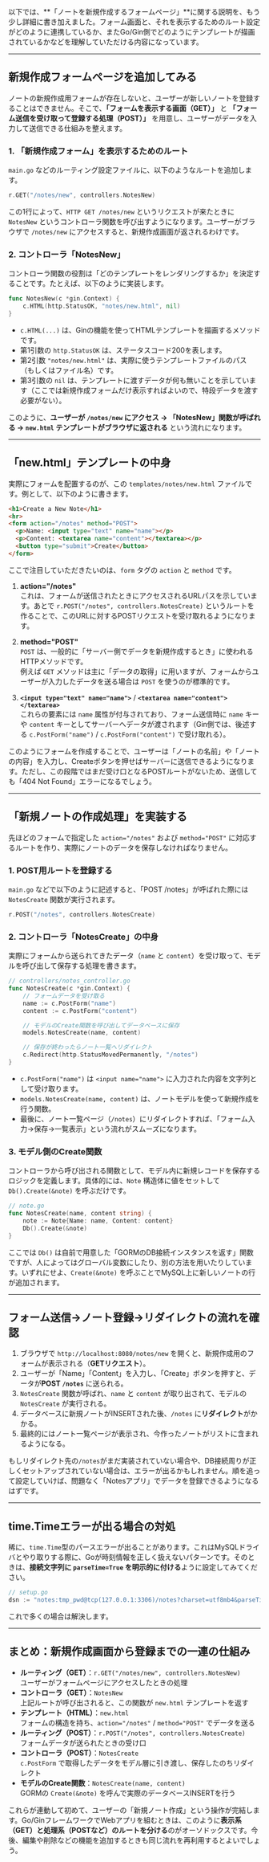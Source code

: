 以下では、**「ノートを新規作成するフォームページ」**に関する説明を、もう少し詳細に書き加えました。フォーム画面と、それを表示するためのルート設定がどのように連携しているか、またGo/Gin側でどのようにテンプレートが描画されているかなどを理解していただける内容になっています。

---

## 新規作成フォームページを追加してみる

ノートの新規作成用フォームが存在しないと、ユーザーが新しいノートを登録することはできません。そこで、**「フォームを表示する画面（GET）」** と **「フォーム送信を受け取って登録する処理（POST）」** を用意し、ユーザーがデータを入力して送信できる仕組みを整えます。

### 1. 「新規作成フォーム」を表示するためのルート

`main.go` などのルーティング設定ファイルに、以下のようなルートを追加します。

```go
r.GET("/notes/new", controllers.NotesNew)
```

この1行によって、`HTTP GET /notes/new` というリクエストが来たときに `NotesNew` というコントローラ関数を呼び出すようになります。ユーザーがブラウザで `/notes/new` にアクセスすると、新規作成画面が返されるわけです。

### 2. コントローラ「NotesNew」

コントローラ関数の役割は「どのテンプレートをレンダリングするか」を決定することです。たとえば、以下のように実装します。

```go
func NotesNew(c *gin.Context) {
    c.HTML(http.StatusOK, "notes/new.html", nil)
}
```

- `c.HTML(...)` は、Ginの機能を使ってHTMLテンプレートを描画するメソッドです。
- 第1引数の `http.StatusOK` は、ステータスコード200を表します。
- 第2引数 `"notes/new.html"` は、実際に使うテンプレートファイルのパス（もしくはファイル名）です。
- 第3引数の `nil` は、テンプレートに渡すデータが何も無いことを示しています（ここでは新規作成フォームだけ表示すればよいので、特段データを渡す必要がない）。

このように、**ユーザーが `/notes/new` にアクセス → 「NotesNew」関数が呼ばれる → `new.html` テンプレートがブラウザに返される** という流れになります。

---

## 「new.html」テンプレートの中身

実際にフォームを配置するのが、この `templates/notes/new.html` ファイルです。例として、以下のように書きます。

```html
<h1>Create a New Note</h1>
<hr>
<form action="/notes" method="POST">
  <p>Name: <input type="text" name="name"></p>
  <p>Content: <textarea name="content"></textarea></p>
  <button type="submit">Create</button>
</form>
```

ここで注目していただきたいのは、`form` タグの `action` と `method` です。

1. **action="/notes"**  
    これは、フォームが送信されたときにアクセスされるURLパスを示しています。あとで `r.POST("/notes", controllers.NotesCreate)` というルートを作ることで、このURLに対するPOSTリクエストを受け取れるようになります。
    
2. **method="POST"**  
    `POST` は、一般的に「サーバー側でデータを新規作成するとき」に使われるHTTPメソッドです。  
    例えば `GET` メソッドは主に「データの取得」に用いますが、フォームからユーザーが入力したデータを送る場合は `POST` を使うのが標準的です。
    
3. **`<input type="text" name="name">`** / **`<textarea name="content"></textarea>`**  
    これらの要素には `name` 属性が付与されており、フォーム送信時に `name` キーや `content` キーとしてサーバーへデータが渡されます（Gin側では、後述する `c.PostForm("name")` / `c.PostForm("content")` で受け取れる）。
    

このようにフォームを作成することで、ユーザーは「ノートの名前」や「ノートの内容」を入力し、Createボタンを押せばサーバーに送信できるようになります。ただし、この段階ではまだ受け口となるPOSTルートがないため、送信しても「404 Not Found」エラーになるでしょう。

---

## 「新規ノートの作成処理」を実装する

先ほどのフォームで指定した `action="/notes"` および `method="POST"` に対応するルートを作り、実際にノートのデータを保存しなければなりません。

### 1. POST用ルートを登録する

`main.go` などで以下のように記述すると、「POST /notes」が呼ばれた際には `NotesCreate` 関数が実行されます。

```go
r.POST("/notes", controllers.NotesCreate)
```

### 2. コントローラ「NotesCreate」の中身

実際にフォームから送られてきたデータ（`name` と `content`）を受け取って、モデルを呼び出して保存する処理を書きます。

```go
// controllers/notes_controller.go
func NotesCreate(c *gin.Context) {
    // フォームデータを受け取る
    name := c.PostForm("name")
    content := c.PostForm("content")

    // モデルのCreate関数を呼び出してデータベースに保存
    models.NotesCreate(name, content)

    // 保存が終わったらノート一覧へリダイレクト
    c.Redirect(http.StatusMovedPermanently, "/notes")
}
```

- `c.PostForm("name")` は `<input name="name">` に入力された内容を文字列として受け取ります。
- `models.NotesCreate(name, content)` は、ノートモデルを使って新規作成を行う関数。
- 最後に、ノート一覧ページ（`/notes`）にリダイレクトすれば、「フォーム入力→保存→一覧表示」という流れがスムーズになります。

### 3. モデル側のCreate関数

コントローラから呼び出される関数として、モデル内に新規レコードを保存するロジックを定義します。具体的には、`Note` 構造体に値をセットして `Db().Create(&note)` を呼ぶだけです。

```go
// note.go
func NotesCreate(name, content string) {
    note := Note{Name: name, Content: content}
    Db().Create(&note)
}
```

ここでは `Db()` は自前で用意した「GORMのDB接続インスタンスを返す」関数ですが、人によってはグローバル変数にしたり、別の方法を用いたりしています。いずれにせよ、`Create(&note)` を呼ぶことでMySQL上に新しいノートの行が追加されます。

---

## フォーム送信→ノート登録→リダイレクトの流れを確認

1. ブラウザで `http://localhost:8080/notes/new` を開くと、新規作成用のフォームが表示される（**GETリクエスト**）。
2. ユーザーが「Name」「Content」を入力し、「Create」ボタンを押すと、データが**POST `/notes`** に送られる。
3. `NotesCreate` 関数が呼ばれ、`name` と `content` が取り出されて、モデルの `NotesCreate` が実行される。
4. データベースに新規ノートがINSERTされた後、`/notes` に**リダイレクト**がかかる。
5. 最終的にはノート一覧ページが表示され、今作ったノートがリストに含まれるようになる。

もしリダイレクト先の`/notes`がまだ実装されていない場合や、DB接続周りが正しくセットアップされていない場合は、エラーが出るかもしれません。順を追って設定していけば、問題なく「Notesアプリ」でデータを登録できるようになるはずです。

---

## time.Timeエラーが出る場合の対処

稀に、`time.Time`型のパースエラーが出ることがあります。これはMySQLドライバとやり取りする際に、Goが時刻情報を正しく扱えないパターンです。そのときは、**接続文字列に `parseTime=True` を明示的に付ける**ように設定してみてください。

```go
// setup.go
dsn := "notes:tmp_pwd@tcp(127.0.0.1:3306)/notes?charset=utf8mb4&parseTime=True&loc=Local"
```

これで多くの場合は解決します。

---

## まとめ：新規作成画面から登録までの一連の仕組み

- **ルーティング（GET）**：`r.GET("/notes/new", controllers.NotesNew)`  
    ユーザーがフォームページにアクセスしたときの処理
- **コントローラ（GET）**：`NotesNew`  
    上記ルートが呼び出されると、この関数が `new.html` テンプレートを返す
- **テンプレート（HTML）**：`new.html`  
    フォームの構造を持ち、`action="/notes"` / `method="POST"` でデータを送る
- **ルーティング（POST）**：`r.POST("/notes", controllers.NotesCreate)`  
    フォームデータが送られたときの受け口
- **コントローラ（POST）**：`NotesCreate`  
    `c.PostForm` で取得したデータをモデル層に引き渡し、保存したのちリダイレクト
- **モデルのCreate関数**：`NotesCreate(name, content)`  
    GORMの `Create(&note)` を呼んで実際のデータベースINSERTを行う

これらが連動して初めて、ユーザーの「新規ノート作成」という操作が完結します。Go/GinフレームワークでWebアプリを組むときは、このように**表示系（GET）と処理系（POSTなど）のルートを分ける**のがオーソドックスです。今後、編集や削除などの機能を追加するときも同じ流れを再利用するとよいでしょう。